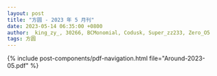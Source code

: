 ```yaml
---
layout: post
title: "方圆 - 2023 年 5 月刊"
date: 2023-05-14 06:35:00 +0800
author: _king_zy_, 30266, BCMonomial, Codusk, Super_zz233, Zero_O5
tags: 方圆
---
```


{% include post-components/pdf-navigation.html file="Around-2023-05.pdf" %}